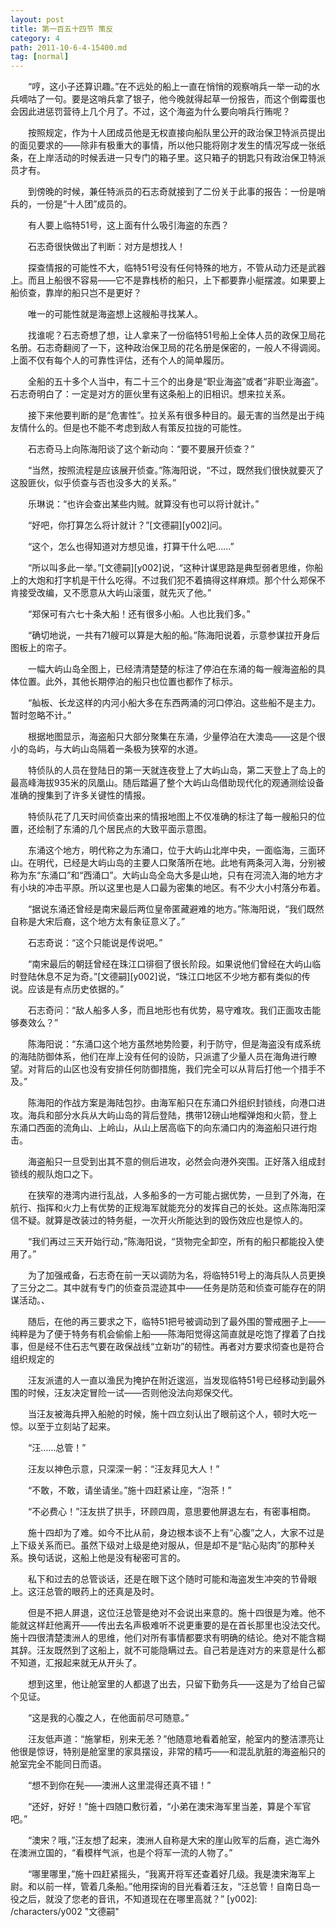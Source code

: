 ```yaml
---
layout: post
title: 第一百五十四节 策反
category: 4
path: 2011-10-6-4-15400.md
tag: [normal]
---
```


　　“哼，这小子还算识趣。”在不远处的船上一直在悄悄的观察哨兵一举一动的水兵嘀咕了一句。要是这哨兵拿了银子，他今晚就得起草一份报告，而这个倒霉蛋也会因此进惩罚营待上几个月了。不过，这个海盗为什么要向哨兵行贿呢？

　　按照规定，作为十人团成员他是无权直接向船队里公开的政治保卫特派员提出的面见要求的——除非有极重大的事情，所以他只能将刚才发生的情况写成一张纸条，在上岸活动的时候丢进一只专门的箱子里。这只箱子的钥匙只有政治保卫特派员才有。

　　到傍晚的时候，兼任特派员的石志奇就接到了二份关于此事的报告：一份是哨兵的，一份是“十人团”成员的。

　　有人要上临特51号，这上面有什么吸引海盗的东西？

　　石志奇很快做出了判断：对方是想找人！

　　探查情报的可能性不大，临特51号没有任何特殊的地方，不管从动力还是武器上。而且上船很不容易——它不是靠栈桥的船只，上下都要靠小艇摆渡。如果要上船侦查，靠岸的船只岂不是更好？

　　唯一的可能性就是海盗想上这艘船寻找某人。

　　找谁呢？石志奇想了想，让人拿来了一份临特51号船上全体人员的政保卫局花名册。石志奇翻阅了一下，这种政治保卫局的花名册是保密的，一般人不得调阅。上面不仅有每个人的可靠性评估，还有个人的简单履历。

　　全船的五十多个人当中，有二十三个的出身是“职业海盗”或者“非职业海盗”。石志奇明白了：一定是对方的匪伙里有这条船上的旧相识。想来拉关系。

　　接下来他要判断的是“危害性”。拉关系有很多种目的。最无害的当然是出于纯友情什么的。但是也不能不考虑到敌人有策反拉拢的可能性。

　　石志奇马上向陈海阳谈了这个新动向：“要不要展开侦查？”

　　“当然，按照流程是应该展开侦查。”陈海阳说，“不过，既然我们很快就要灭了这股匪伙，似乎侦查与否也没多大的关系。”

　　乐琳说：“也许会查出某些内贼。就算没有也可以将计就计。”

　　“好吧，你打算怎么将计就计？”[文德嗣][y002]问。

　　“这个，怎么也得知道对方想见谁，打算干什么吧……”

　　“所以叫多此一举。”[文德嗣][y002]说，“这种计谋思路是典型弱者思维，你船上的大炮和打字机是干什么吃得。不过我们犯不着搞得这样麻烦。那个什么郑保不肯接受改编，又不愿意从大屿山滚蛋，就先灭了他。”

　　“郑保可有六七十条大船！还有很多小船。人也比我们多。”

　　“确切地说，一共有71艘可以算是大船的船。”陈海阳说着，示意参谋拉开身后图板上的帘子。

　　一幅大屿山岛全图上，已经清清楚楚的标注了停泊在东涌的每一艘海盗船的具体位置。此外，其他长期停泊的船只也位置也都作了标示。

　　“舢板、长龙这样的内河小船大多在东西两涌的河口停泊。这些船不是主力。暂时忽略不计。”

　　根据地图显示，海盗船只大部分聚集在东涌，少量停泊在大澳岛——这是个很小的岛屿，与大屿山岛隔着一条极为狭窄的水道。

　　特侦队的人员在登陆日的第一天就连夜登上了大屿山岛，第二天登上了岛上的最高峰海拔935米的凤凰山。随后踏遍了整个大屿山岛借助现代化的观通测绘设备准确的搜集到了许多关键性的情报。

　　特侦队花了几天时间侦查出来的情报地图上不仅准确的标注了每一艘船只的位置，还绘制了东涌的几个居民点的大致平面示意图。

　　东涌这个地方，明代称之为东涌口，位于大屿山北岸中央，一面临海，三面环山。在明代，已经是大屿山岛的主要人口聚落所在地。此地有两条河入海，分别被称为东“东涌口”和“西涌口”。大屿山岛全岛大多是山地，只有在河流入海的地方才有小块的冲击平原。所以这里也是人口最为密集的地区。有不少大小村落分布着。

　　“据说东涌还曾经是南宋最后两位皇帝匿藏避难的地方。”陈海阳说，“我们既然自称是大宋后裔，这个地方太有象征意义了。”

　　石志奇说：“这个只能说是传说吧。”

　　“南宋最后的朝廷曾经在珠江口徘徊了很长阶段。如果说他们曾经在大屿山临时登陆休息不足为奇。”[文德嗣][y002]说，“珠江口地区不少地方都有类似的传说。应该是有点历史依据的。”

　　石志奇问：“敌人船多人多，而且地形也有优势，易守难攻。我们正面攻击能够奏效么？”

　　陈海阳说：“东涌口这个地方虽然地势险要，利于防守，但是海盗没有成系统的海陆防御体系，他们在岸上没有任何的设防，只派遣了少量人员在海角进行瞭望。对背后的山区也没有安排任何防御措施，我们完全可以从背后打他一个措手不及。”

　　陈海阳的作战方案是海陆包抄。由海军船只在东涌口外组织封锁线，向港口进攻。海兵和部分水兵从大屿山岛的背后登陆，携带12磅山地榴弹炮和火箭，登上东涌口西面的流角山、上岭山，从山上居高临下的向东涌口内的海盗船只进行炮击。

　　海盗船只一旦受到出其不意的侧后进攻，必然会向港外突围。正好落入组成封锁线的舰队炮口之下。

　　在狭窄的港湾内进行乱战，人多船多的一方可能占据优势，一旦到了外海，在航行、指挥和火力上有优势的正规海军就能充分的发挥自己的长处。这点陈海阳深信不疑。就算是改装过的特务艇，一次开火所能达到的毁伤效应也是惊人的。

　　“我们再过三天开始行动，”陈海阳说，“货物完全卸空，所有的船只都能投入使用了。”

　　为了加强戒备，石志奇在前一天以调防为名，将临特51号上的海兵队人员更换了三分之二。其中就有专门的侦查员混迹其中——任务是防范和侦查可能存在的阴谋活动。、

　　随后，在他的再三要求之下，临特51把号被调动到了最外围的警戒圈子上——纯粹是为了便于特务有机会偷偷上船——陈海阳觉得这简直就是吃饱了撑着了白找事，但是经不住石志气要在政保战线“立新功”的韧性。再者对方要求彻查也是符合组织规定的

　　汪友派遣的人一直以渔民为掩护在附近逡巡，当发现临特51号已经移动到最外围的时候，汪友决定冒险一试——否则他没法向郑保交代。

　　当汪友被海兵押入船舱的时候，施十四立刻认出了眼前这个人，顿时大吃一惊。以至于立刻站了起来。

　　“汪……总管！”

　　汪友以神色示意，只深深一躬：“汪友拜见大人！”

　　“不敢，不敢，请坐请坐。”施十四赶紧让座，“泡茶！”

　　“不必费心！”汪友拱了拱手，环顾四周，意思要他屏退左右，有密事相商。

　　施十四却为了难。如今不比从前，身边根本谈不上有“心腹”之人，大家不过是上下级关系而已。虽然下级对上级是绝对服从，但是却不是“贴心贴肉”的那种关系。换句话说，这船上他是没有秘密可言的。

　　私下和过去的总管谈话，还是在眼下这个随时可能和海盗发生冲突的节骨眼上。这汪总管的眼药上的还真是及时。

　　但是不把人屏退，这位汪总管是绝对不会说出来意的。施十四很是为难。他不能就这样赶他离开——传出去名声极难听不说更重要的是在首长那里也没法交代。施十四很清楚澳洲人的思维，他们对所有事情都要求有明确的结论。绝对不能含糊其辞。汪友既然到了这船上，就不可能隐瞒过去。自己若是连对方的来意是什么都不知道，汇报起来就无从开头了。

　　想到这里，他让舱室里的人都退了出去，只留下勤务兵——这是为了给自己留个见证。

　　“这是我的心腹之人，在他面前尽可随意。”

　　汪友低声道：“施掌柜，别来无恙？”他随意地看着舱室，舱室内的整洁漂亮让他很是惊讶，特别是舱室里的家具摆设，非常的精巧——和混乱肮脏的海盗船只的舱室完全不能同日而语。

　　“想不到你在髡——澳洲人这里混得还真不错！”

　　“还好，好好！”施十四随口敷衍着，“小弟在澳宋海军里当差，算是个军官吧。”

　　“澳宋？哦，”汪友想了起来，澳洲人自称是大宋的崖山败军的后裔，逃亡海外在澳洲立国的，“看模样气派，也是个将军一流的人物了。”

　　“哪里哪里，”施十四赶紧摇头，“我离开将军还查着好几级。我是澳宋海军上尉。和以前一样，管着几条船。”他用探询的目光看着汪友，“汪总管！自南日岛一役之后，就没了您老的音讯，不知道现在在哪里高就？”
[y002]: /characters/y002 "文德嗣"
